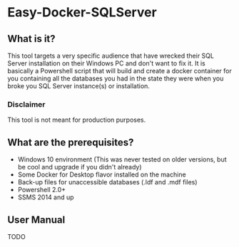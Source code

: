 # Easy-Docker-SQLServer

## What is it?
This tool targets a very specific audience that have wrecked their SQL Server installation on their Windows PC and don't want to fix it. It is basically a Powershell script that will build and create a docker container for you containing all the databases you had in the state they were when you broke you SQL Server instance(s) or installation. 
### Disclaimer
This tool is not meant for production purposes.

## What are the prerequisites?
 - Windows 10 environment (This was never tested on older versions, but be cool and upgrade if you didn't already)
 - Some Docker for Desktop flavor installed on the machine
 - Back-up files for unaccessible databases (.ldf and .mdf files)
 - Powershell 2.0+
 - SSMS 2014 and up

## User Manual
TODO

